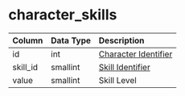 # character_skills

| Column | Data Type | Description |
| :--- | :--- | :--- |
| id | int | [Character Identifier](character_data.md) |
| skill_id | smallint | [Skill Identifier](../../../../categories/player/skills) |
| value | smallint | Skill Level |

